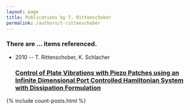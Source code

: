 ```yaml
---
layout: page
title: Publications by T. Rittenschober
permalink: /authors/t-rittenschober
---
```


<h3 id="number-posts">There are ... items referenced.</h3>
<ul class="post-list">
<li><span class='post-meta'>2010 -- T. Rittenschober, K. Schlacher</span><h3><a class='post-link' href="{{ site.baseurl }}/control-of-plate-vibrations-with-piezo-patches-using-an-infinite-dimensional-port-controlled-hamiltonian-system-with-dissipation-formulation">Control of Plate Vibrations with Piezo Patches using an Infinite Dimensional Port Controlled Hamiltonian System with Dissipation Formulation</a></h3></li>

</ul>
{% include count-posts.html %}
